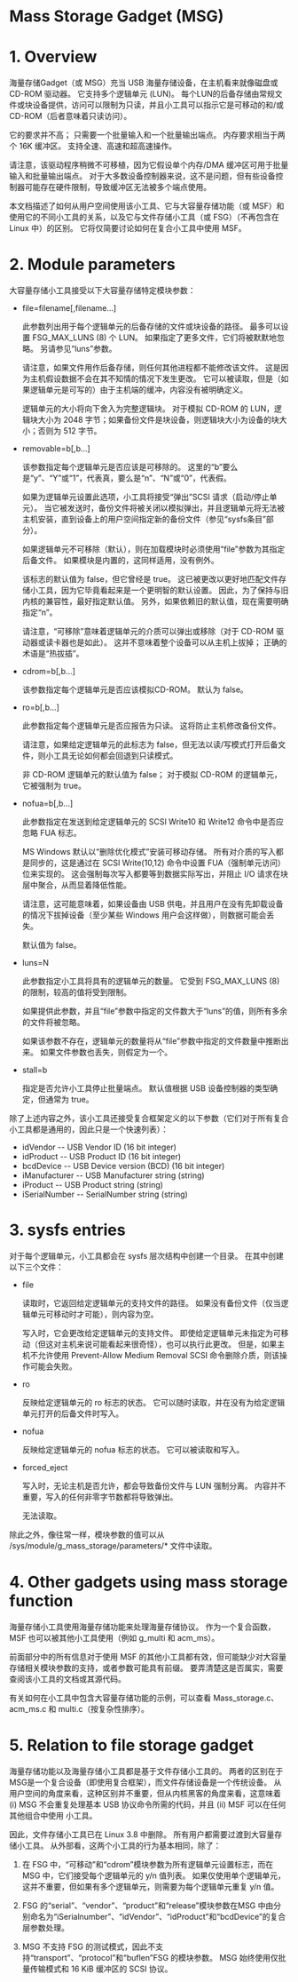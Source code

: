 
# Mass Storage Gadget (MSG)

# 1. Overview

海量存储Gadget（或 MSG）充当 USB 海量存储设备，在主机看来就像磁盘或 CD-ROM 驱动器。 它支持多个逻辑单元 (LUN)。 每个LUN的后备存储由常规文件或块设备提供，访问可以限制为只读，并且小工具可以指示它是可移动的和/或CD-ROM（后者意味着只读访问）。

它的要求并不高； 只需要一个批量输入和一个批量输出端点。 内存要求相当于两个 16K 缓冲区。 支持全速、高速和超高速操作。

请注意，该驱动程序稍微不可移植，因为它假设单个内存/DMA 缓冲区可用于批量输入和批量输出端点。 对于大多数设备控制器来说，这不是问题，但有些设备控制器可能存在硬件限制，导致缓冲区无法被多个端点使用。

本文档描述了如何从用户空间使用该小工具、它与大容量存储功能（或 MSF）和使用它的不同小工具的关系，以及它与文件存储小工具（或 FSG）（不再包含在 Linux 中）的区别。 它将仅简要讨论如何在复合小工具中使用 MSF。


# 2. Module parameters

大容量存储小工具接受以下大容量存储特定模块参数：

- file=filename[,filename...]

    此参数列出用于每个逻辑单元的后备存储的文件或块设备的路径。 最多可以设置 FSG_MAX_LUNS (8) 个 LUN。 如果指定了更多文件，它们将被默默地忽略。 另请参见“luns”参数。

    请注意，如果文件用作后备存储，则任何其他进程都不能修改该文件。 这是因为主机假设数据不会在其不知情的情况下发生更改。 它可以被读取，但是（如果逻辑单元是可写的）由于主机端的缓冲，内容没有被明确定义。

    逻辑单元的大小将向下舍入为完整逻辑块。 对于模拟 CD-ROM 的 LUN，逻辑块大小为 2048 字节；如果备份文件是块设备，则逻辑块大小为设备的块大小；否则为 512 字节。

- removable=b[,b...]

    该参数指定每个逻辑单元是否应该是可移除的。 这里的“b”要么是“y”、“Y”或“1”，代表真，要么是“n”、“N”或“0”，代表假。

    如果为逻辑单元设置此选项，小工具将接受“弹出”SCSI 请求（启动/停止单元）。 当它被发送时，备份文件将被关闭以模拟弹出，并且逻辑单元将无法被主机安装，直到设备上的用户空间指定新的备份文件（参见“sysfs条目”部分）。

    如果逻辑单元不可移除（默认），则在加载模块时必须使用“file”参数为其指定后备文件。 如果模块是内置的，这同样适用，没有例外。

    该标志的默认值为 false，但它曾经是 true。 这已被更改以更好地匹配文件存储小工具，因为它毕竟看起来是一个更明智的默认设置。 因此，为了保持与旧内核的兼容性，最好指定默认值。 另外，如果依赖旧的默认值，现在需要明确指定“n”。

    请注意，“可移除”意味着逻辑单元的介质可以弹出或移除（对于 CD-ROM 驱动器或读卡器也是如此）。 这并不意味着整个设备可以从主机上拔掉； 正确的术语是“热拔插”。

- cdrom=b[,b...]

    该参数指定每个逻辑单元是否应该模拟CD-ROM。 默认为 false。

- ro=b[,b...]

    此参数指定每个逻辑单元是否应报告为只读。 这将防止主机修改备份文件。

    请注意，如果给定逻辑单元的此标志为 false，但无法以读/写模式打开后备文件，则小工具无论如何都会回退到只读模式。

    非 CD-ROM 逻辑单元的默认值为 false； 对于模拟 CD-ROM 的逻辑单元，它被强制为 true。

- nofua=b[,b...]

    此参数指定在发送到给定逻辑单元的 SCSI Write10 和 Write12 命令中是否应忽略 FUA 标志。

    MS Windows 默认以“删除优化模式”安装可移动存储。 所有对介质的写入都是同步的，这是通过在 SCSI Write(10,12) 命令中设置 FUA（强制单元访问）位来实现的。 这会强制每次写入都要等到数据实际写出，并阻止 I/O 请求在块层中聚合，从而显着降低性能。

    请注意，这可能意味着，如果设备由 USB 供电，并且用户在没有先卸载设备的情况下拔掉设备（至少某些 Windows 用户会这样做），则数据可能会丢失。

    默认值为 false。

- luns=N

    此参数指定小工具将具有的逻辑单元的数量。 它受到 FSG_MAX_LUNS (8) 的限制，较高的值将受到限制。

    如果提供此参数，并且“file”参数中指定的文件数大于“luns”的值，则所有多余的文件将被忽略。

    如果该参数不存在，逻辑单元的数量将从“file”参数中指定的文件数量中推断出来。 如果文件参数也丢失，则假定为一个。

- stall=b

    指定是否允许小工具停止批量端点。 默认值根据 USB 设备控制器的类型确定，但通常为 true。

除了上述内容之外，该小工具还接受复合框架定义的以下参数（它们对于所有复合小工具都是通用的，因此只是一个快速列表）：

- idVendor -- USB Vendor ID (16 bit integer)
- idProduct -- USB Product ID (16 bit integer)
- bcdDevice -- USB Device version (BCD) (16 bit integer)
- iManufacturer -- USB Manufacturer string (string)
- iProduct -- USB Product string (string)
- iSerialNumber -- SerialNumber string (string)


# 3. sysfs entries

对于每个逻辑单元，小工具都会在 sysfs 层次结构中创建一个目录。 在其中创建以下三个文件：

- file

    读取时，它返回给定逻辑单元的支持文件的路径。 如果没有备份文件（仅当逻辑单元可移动时才可能），则内容为空。

    写入时，它会更改给定逻辑单元的支持文件。 即使给定逻辑单元未指定为可移动（但这对主机来说可能看起来很奇怪），也可以执行此更改。 但是，如果主机不允许使用 Prevent-Allow Medium Removal SCSI 命令删除介质，则该操作可能会失败。

- ro

    反映给定逻辑单元的 ro 标志的状态。 它可以随时读取，并在没有为给定逻辑单元打开的后备文件时写入。

- nofua

    反映给定逻辑单元的 nofua 标志的状态。 它可以被读取和写入。

- forced_eject

    写入时，无论主机是否允许，都会导致备份文件与 LUN 强制分离。 内容并不重要，写入的任何非零字节数都将导致弹出。

    无法读取。

除此之外，像往常一样，模块参数的值可以从 /sys/module/g_mass_storage/parameters/* 文件中读取。


# 4. Other gadgets using mass storage function

海量存储小工具使用海量存储功能来处理海量存储协议。 作为一个复合函数，MSF 也可以被其他小工具使用（例如 g_multi 和 acm_ms）。

前面部分中的所有信息对于使用 MSF 的其他小工具都有效，但可能缺少对大容量存储相关模块参数的支持，或者参数可能具有前缀。 要弄清楚这是否属实，需要查阅该小工具的文档或其源代码。

有关如何在小工具中包含大容量存储功能的示例，可以查看 Mass_storage.c、acm_ms.c 和 multi.c（按复杂性排序）。


# 5. Relation to file storage gadget

海量存储功能以及海量存储小工具都是基于文件存储小工具的。 两者的区别在于MSG是一个复合设备（即使用复合框架），而文件存储设备是一个传统设备。 从用户空间的角度来看，这种区别并不重要，但从内核黑客的角度来看，这意味着 (i) MSG 不会重复处理基本 USB 协议命令所需的代码，并且 (ii) MSF 可以在任何其他组合中使用 小工具。

因此，文件存储小工具已在 Linux 3.8 中删除。 所有用户都需要过渡到大容量存储小工具。 从外部看，这两个小工具的行为基本相同，除了：

1. 在 FSG 中，“可移动”和“cdrom”模块参数为所有逻辑单元设置标志，而在 MSG 中，它们接受每个逻辑单元的 y/n 值列表。 如果仅使用单个逻辑单元，这并不重要，但如果有多个逻辑单元，则需要为每个逻辑单元重复 y/n 值。

2. FSG 的“serial”、“vendor”、“product”和“release”模块参数在MSG 中由分别命名为“iSerialnumber”、“idVendor”、“idProduct”和“bcdDevice”的复合层参数处理。

3. MSG 不支持 FSG 的测试模式，因此不支持“transport”、“protocol”和“buflen”FSG 的模块参数。 MSG 始终使用仅批量传输模式和 16 KiB 缓冲区的 SCSI 协议。
